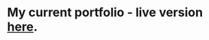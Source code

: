 <h1 style="border-bottom: none;">
  My current portfolio - live version <a href="https://amy-portfolio.pages.dev/" target="_blank">here</a>.
</h1>


